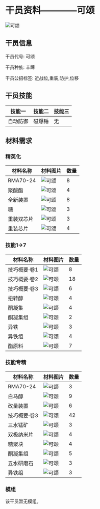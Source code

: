 # 干员资料————可颂

![可颂](./oprImages/可颂.png)

## 干员信息

干员代号: 可颂

干员种族: 丰蹄

干员公招标签: 近战位,重装,防护,位移

## 干员技能

| 技能一       | 技能二   | 技能三 |
| ------------ | -------- | ------ |
| 自动防御 | 磁爆锤 | 无 |

## 材料需求

### 精英化

| 材料名称      | 材料图片 | 数量  |
|---------|---------|-----|
| RMA70-24 | ![可颂](./matIcons/RMA70-24.png)  |   8  |
| 聚酸酯 | ![可颂](./matIcons/聚酸酯.png)  |   4  |
| 全新装置 | ![可颂](./matIcons/全新装置.png)  |   8  |
| 糖 | ![可颂](./matIcons/糖.png)  |   3  |
| 重装双芯片 | ![可颂](./matIcons/重装双芯片.png)  |   3  |
| 重装芯片 | ![可颂](./matIcons/重装芯片.png)  |   4  |

### 技能1→7

| 材料名称      | 材料图片 | 数量  |
|---------|---------|-----|
| 技巧概要·卷1 | ![可颂](./matIcons/技巧概要·卷1.png)  |   8  |
| 技巧概要·卷2 | ![可颂](./matIcons/技巧概要·卷2.png)  |   18  |
| 技巧概要·卷3 | ![可颂](./matIcons/技巧概要·卷3.png)  |   6  |
| 扭转醇 | ![可颂](./matIcons/扭转醇.png)  |   4  |
| 酮凝集 | ![可颂](./matIcons/酮凝集.png)  |   4  |
| 酮凝集组 | ![可颂](./matIcons/酮凝集组.png)  |   2  |
| 异铁 | ![可颂](./matIcons/异铁.png)  |   3  |
| 异铁组 | ![可颂](./matIcons/异铁组.png)  |   4  |
| 酯原料 | ![可颂](./matIcons/酯原料.png)  |   7  |

### 技能专精

| 材料名称      | 材料图片 | 数量  |
|---------|---------|-----|
| RMA70-24 | ![可颂](./matIcons/RMA70-24.png)  |   3  |
| 白马醇 | ![可颂](./matIcons/白马醇.png)  |   9  |
| 改量装置 | ![可颂](./matIcons/改量装置.png)  |   6  |
| 技巧概要·卷3 | ![可颂](./matIcons/技巧概要·卷3.png)  |   42  |
| 三水锰矿 | ![可颂](./matIcons/三水锰矿.png)  |   3  |
| 双极纳米片 | ![可颂](./matIcons/双极纳米片.png)  |   4  |
| 糖聚块 | ![可颂](./matIcons/糖聚块.png)  |   4  |
| 酮凝集组 | ![可颂](./matIcons/酮凝集组.png)  |   5  |
| 五水研磨石 | ![可颂](./matIcons/五水研磨石.png)  |   3  |
| 异铁组 | ![可颂](./matIcons/异铁组.png)  |   3  |

### 模组

该干员暂无模组。
